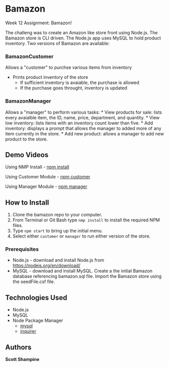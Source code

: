 # Bamazon

Week 12 Assignment: Bamazon!

The challeng was to create an Amazon like store front using Node.js. The Bamazon store is CLI driven. The Node.js app uses MySQL to hold product inventory. Two versions of Bamazon are available:

### BamazonCustomer

Allows a "customer" to purchse various items from inventory
  * Prints product inventory of the store
    * If sufficient inventory is avaiable, the purchase is allowed
    * If the purchase goes throught, inventory is updated
 
### BamazonManager

Allows a "manager" to perform various tasks:
     * View products for sale: lists every avaialble item, the ID, name, price, department, and quantity.
     * View low inventory: lists items with an inventory count lower than five.
     * Add inventory: displays a prompt that allows the manager to added more of any item currently in the store.
     * Add new product: allows a manager to add new product to the store.
 
 ## Demo Videos
 
 Using NMP Install - [npm install](https://youtu.be/nxQLvKV84Xg)
 
 Using Customer Module - [npm customer](https://youtu.be/uXmwxNPyUwk)
 
 Using Manager Module - [npm manager](https://youtu.be/hWkHMsOe60U)
 
 
 ## How to Install
 
 1. Clone the bamazon repo to your computer.
 1. From Terminal or Git Bash type `nmp install` to install the required NPM files.
 1. Type `npm start` to bring up the initial menu.
 1. Select either `customer` or `manager` to run either version of the store.
 
 ### Prerequisites
 
 - Node.js - download and install Node.js from https://nodejs.org/en/download/
 - MySQL - download and install MySQL. Create a the initial Bamazon database referencing bamazon.sql file. Import the Bamazon store using the seedFile.csf file.   
 
 ## Technologies Used
 
 * Node.js
 * MySQL
 * Node Package Manager
   * [mysql](https://www.npmjs.com/package/mysql "npmjs mysql")
   * [inquirer](https://www.npmjs.com/package/inquirer "npmjs inquirer")
 
 ## Authors
 
 **Scott Shampine**

